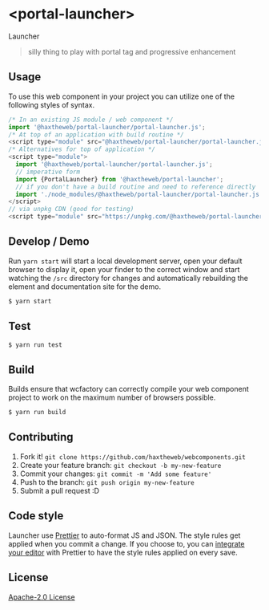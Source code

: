 # &lt;portal-launcher&gt;

Launcher
> silly thing to play with portal tag and progressive enhancement

## Usage
To use this web component in your project you can utilize one of the following styles of syntax.

```js
/* In an existing JS module / web component */
import '@haxtheweb/portal-launcher/portal-launcher.js';
/* At top of an application with build routine */
<script type="module" src="@haxtheweb/portal-launcher/portal-launcher.js"></script>
/* Alternatives for top of application */
<script type="module">
  import '@haxtheweb/portal-launcher/portal-launcher.js';
  // imperative form
  import {PortalLauncher} from '@haxtheweb/portal-launcher';
  // if you don't have a build routine and need to reference directly
  import './node_modules/@haxtheweb/portal-launcher/portal-launcher.js';
</script>
// via unpkg CDN (good for testing)
<script type="module" src="https://unpkg.com/@haxtheweb/portal-launcher/portal-launcher.js"></script>
```

## Develop / Demo
Run `yarn start` will start a local development server, open your default browser to display it, open your finder to the correct window and start watching the `/src` directory for changes and automatically rebuilding the element and documentation site for the demo.
```bash
$ yarn start
```

## Test

```bash
$ yarn run test
```

## Build
Builds ensure that wcfactory can correctly compile your web component project to
work on the maximum number of browsers possible.
```bash
$ yarn run build
```

## Contributing

1. Fork it! `git clone https://github.com/haxtheweb/webcomponents.git`
2. Create your feature branch: `git checkout -b my-new-feature`
3. Commit your changes: `git commit -m 'Add some feature'`
4. Push to the branch: `git push origin my-new-feature`
5. Submit a pull request :D

## Code style

Launcher  use [Prettier][prettier] to auto-format JS and JSON.  The style rules get applied when you commit a change.  If you choose to, you can [integrate your editor][prettier-ed] with Prettier to have the style rules applied on every save.

[prettier]: https://github.com/prettier/prettier/
[prettier-ed]: https://github.com/prettier/prettier/#editor-integration
[polyserve]: https://github.com/Polymer/polyserve
[web-component-tester]: https://github.com/Polymer/web-component-tester

## License
[Apache-2.0 License](http://opensource.org/licenses/Apache-2.0)